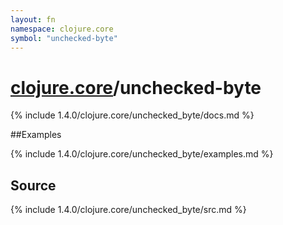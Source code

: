 ```yaml
---
layout: fn
namespace: clojure.core
symbol: "unchecked-byte"
---
```


# [clojure.core](../)/unchecked-byte

{% include 1.4.0/clojure.core/unchecked_byte/docs.md %}

##Examples

{% include 1.4.0/clojure.core/unchecked_byte/examples.md %}
## Source
{% include 1.4.0/clojure.core/unchecked_byte/src.md %}

